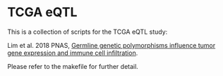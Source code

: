 # TCGA eQTL
This is a collection of scripts for the TCGA eQTL study:

Lim et al. 2018 PNAS, [Germline genetic polymorphisms influence tumor gene expression and immune cell infiltration](https://www.pnas.org/content/115/50/E11701).

Please refer to the makefile for further detail.
